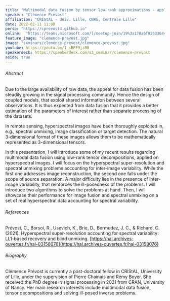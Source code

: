 ```yaml
---
title: "Multimodal data fusion by tensor low-rank approximations - applications in remote sensing"
speaker: "Clémence Prévost"
affiliation: "CRIStAL - Univ. Lille, CNRS, Centrale Lille"
date: 2022-02-11 11:00
perso: "https://cprevost4.github.io"
online:  "https://teams.microsoft.com/l/meetup-join/19%3a178a6f926336444088eb120e42476f36%40thread.tacv2/1641214133727?context=%7b%22Tid%22%3a%2261f3e3b8-9b52-433a-a4eb-c67334ce54d5%22%2c%22Oid%22%3a%22e7e16d6d-f879-4a2c-9797-8c1ec43541f4%22%7d"
feature_image: "clemence-prevost.jpg"
image: "seminars/clemence-prevost/clemence-prevost.jpg"
youtube: https://youtu.be/I_sRPP9jzB0
speakerdeck: https://speakerdeck.com/s3_seminar/clemence-prevost
aside: true
---
```


<div style="text-align:center">
<script async class="speakerdeck-embed" data-id="e25e576fe496456a810a9dde17e072f7" data-ratio="1.33333333333333" src="//speakerdeck.com/assets/embed.js"></script>
</div>

###### Abstract

Due to the large availability of raw data, the appeal for data fusion has been
steadily growing in the signal processing community. Hence the design of coupled
models, that exploit shared information between several observations. It is thus
expected from data fusion that it provides a better estimation of the parameters
of interest rather than separate processing of the datasets.

In remote sensing, hyperspectral images have been thoroughly exploited in, e.g.,
spectral unmixing, image classification or target detection. The natural
3-dimensional format of these images allows them to be mathematically
represented as 3-dimensional tensors.

In this presentation, I will introduce some of my recent results regarding
multimodal data fusion using low-rank tensor decompositions, applied on
hyperspectral images. I will focus on the hyperspectral super-resolution and
spectral unmixing problems accounting for inter-image variability. While the
first one addresses image reconstruction, the second one falls under the scope
of source separation. A major difficulty lies in the presence of inter-image
variability, that reinforces the ill-posedness of the problems. I will introduce
two algorithms to solve the problems at hand. Then, I will showcase their
performance for image fusion and spectral unmixing on a set of real
hyperspectral data accounting for spectral variability.


###### References

Prévost, C., Borsoi, R., Usevich, K., Brie, D., Bermudez, J. C., & Richard, C.
(2021). Hyperspectral super-resolution accounting for spectral variability:
LL1-based recovery and blind unmixing.
[https://hal.archives-ouvertes.fr/hal-03158076](https://hal.archives-ouvertes.fr/hal-03158076)


###### Biography

Clémence Prévost is currently a post-doctoral fellow in CRIStAL, University of
Lille, under the supervision of Pierre Chainais and Rémy Boyer. She received the
PhD degree in signal processing in 2021 from CRAN, University of Nancy. Her main
research interests include multimodal data fusion, tensor decompositions and
solving ill-posed inverse problems.
